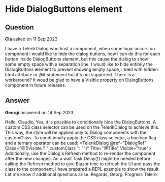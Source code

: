 # Hide DialogButtons element

## Question

**Cla** asked on 11 Sep 2023

I have a TelerikDialog who host a component, when some logic occurs on component i would like to hide the dialog buttons, now i can do this for each button inside DialogButtons element, but this cause the dialog to show some empty space with a separation line. I would like to hide entirely the DialogButtons element to prevent showing empty space, i tried with hidden html attribute or @if statement but it's not supported. There is a workaround? It woud be glad to have a Visible property on DialogButtons component in future releases.

## Answer

**Georgi** answered on 14 Sep 2023

Hello, Claudio, Yes, it is possible to conditionally hide the DialogButtons. A custom CSS class selector can be used on the TelerikDialog to achieve this. <style>.customClass.k-dialog>.k-dialog-actions { display: none;
} </style> This way, the style will be applied only to Dialog components with the customClass. To conditionally apply the CSS class selector, a boolean flag and a ternary operator can be used: <TelerikDialog @ref="DialogRef" Class="@(!Visible ? " customClass ": "")" Title="@Title" Visible="true"> Additionally, use the Dialog's Refresh method to re-render the component after the new changes. An a wait Task.Delay(1) might be needed before calling the Refresh method to give Blazor time to refresh the UI and pass the class to the component. I have prepared a REPL example to show the result. Let me know if additional questions arise. Regards, Georgi Progress Telerik
